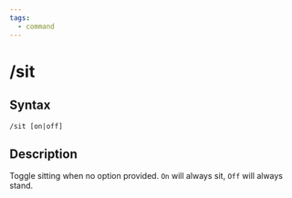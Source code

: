 ```yaml
---
tags:
  - command
---
```


# /sit

## Syntax

<!--cmd-syntax-start-->
```eqcommand
/sit [on|off]
```
<!--cmd-syntax-end-->

## Description

<!--cmd-desc-start-->
Toggle sitting when no option provided. `On` will always sit, `Off` will always stand.
<!--cmd-desc-end-->